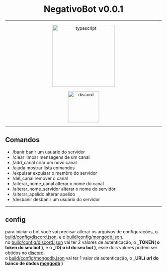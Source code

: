 <h1 align="center">NegativoBot v0.0.1</h1>

<hr>

<div align="center">
<img src="https://img.shields.io/badge/TypeScript-007ACC?style=for-the-badge&logo=typescript&logoColor=white" alt="typescript" width="200"/>
<p></p>
<img src="https://assets-global.website-files.com/6257adef93867e50d84d30e2/636e0a6a49cf127bf92de1e2_icon_clyde_blurple_RGB.png" alt="discord" width="100"/>
</div>


<hr>

<h2>Comandos</h2>
<ul>
<li>/banir banir um usuário do servidor</li>
<li>/clear limpar mensagens de um canal</li>
<li>/add_canal criar um novo canal</li>
<li>/ajuda mostrar lista comandos</li>
<li>/expulsar expulsar o membro do servidor</li>
<li>/del_canal remover o canal</li>
<li>/alterar_nome_canal alterar o nome do canal</li>
<li>/alterar_nome_servidor alterar o nome do servidor</li>
<li>/alterar_apelido alterar apelido</li>
<li>/desbanir desbanir um usuário do servidor</li>
</ul>

<hr>

<h2>config</h2>

<p>para iniciar o bot você vai precisar alterar os arquivos de configurações, o <a href="build/config/discord.json">build/config/discord.json</a>, e o <a href="build/config/mongodb.json">build/config/mongodb.json</a>. <br> no <a href="build/config/discord.json">build/config/discord.json</a> vai ter 2 valores de autenticação, o <b>_TOKEN( o token do seu bot )</b>, e o <b>_ID( o id do seu bot )</b>, esse dois valores podem ser obtidos no <a href="https://discord.com/developers/applications">discord</a>. <br> o <a href="build/config/mongodb.json">build/config/mongodb.json</a> vai ter 1 valor de autenticação, o <b>_URL( url do banco de dados <a href="https://www.mongodb.com/">mongodb</a> )</b></p>
